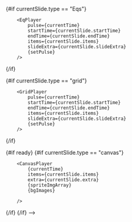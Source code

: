 <!-- {#if currentSlide.type == "HdgList"}
   
        <HdgList
            pulse={currentTime}
            startTime={currentSlide.startTime}
            endTime={currentSlide.endTime}
            items={currentSlide.items}
            slideExtra={currentSlide.slideExtra}
        />
   
{/if}

{#if currentSlide.type == "TblStr"}
   
        <TblStr
            pulse={currentTime}
            startTime={currentSlide.startTime}
            endTime={currentSlide.endTime}
            items={currentSlide.items}
            slideExtra={currentSlide.slideExtra}
        />
   
{/if}

{#if currentSlide.type == "HdgList"}
   
        <HdgList
            pulse={currentTime}
            startTime={currentSlide.startTime}
            endTime={currentSlide.endTime}
            items={currentSlide.items}
            slideExtra={currentSlide.slideExtra}
        />
   
{/if}

<!-- Eqs -->
{#if currentSlide.type == "Eqs"}
   
        <EqPlayer
            pulse={currentTime}
            startTime={currentSlide.startTime}
            endTime={currentSlide.endTime}
            items={currentSlide.items}
            slideExtra={currentSlide.slideExtra}
            {setPulse}
        />
   
{/if}

<!-- grid -->
{#if currentSlide.type == "grid"}
  
        <GridPlayer
            pulse={currentTime}
            startTime={currentSlide.startTime}
            endTime={currentSlide.endTime}
            items={currentSlide.items}
            slideExtra={currentSlide.slideExtra}
            {setPulse}
        />
  
{/if}


<!-- CanvasEditor -->
{#if ready}
{#if currentSlide.type == "canvas"}
   
        <CanvasPlayer
            {currentTime}
            items={currentSlide.items}
            extra={currentSlide.extra}
            {spriteImgArray}
            {bgImages}
            
        />
   
{/if}
{/if} -->